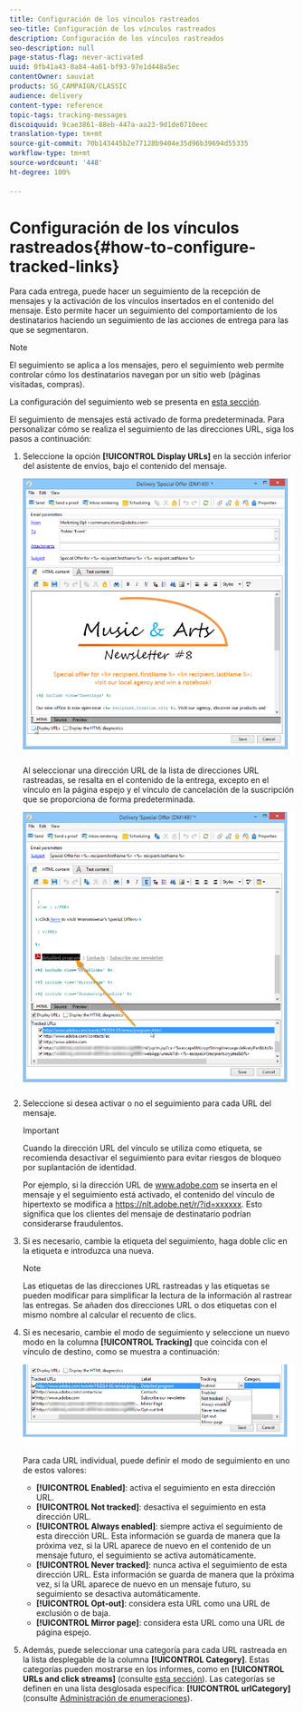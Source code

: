 ```yaml
---
title: Configuración de los vínculos rastreados
seo-title: Configuración de los vínculos rastreados
description: Configuración de los vínculos rastreados
seo-description: null
page-status-flag: never-activated
uuid: 0fb41a43-8a84-4a61-bf93-97e1d448a5ec
contentOwner: sauviat
products: SG_CAMPAIGN/CLASSIC
audience: delivery
content-type: reference
topic-tags: tracking-messages
discoiquuid: 9cae3861-88eb-447a-aa23-9d1de0710eec
translation-type: tm+mt
source-git-commit: 70b143445b2e77128b9404e35d96b39694d55335
workflow-type: tm+mt
source-wordcount: '448'
ht-degree: 100%

---
```



# Configuración de los vínculos rastreados{#how-to-configure-tracked-links}

Para cada entrega, puede hacer un seguimiento de la recepción de mensajes y la activación de los vínculos insertados en el contenido del mensaje. Esto permite hacer un seguimiento del comportamiento de los destinatarios haciendo un seguimiento de las acciones de entrega para las que se segmentaron.

>[!NOTE]
>
>El seguimiento se aplica a los mensajes, pero el seguimiento web permite controlar cómo los destinatarios navegan por un sitio web (páginas visitadas, compras).
>
>La configuración del seguimiento web se presenta en [esta sección](../../configuration/using/about-web-tracking.md).

El seguimiento de mensajes está activado de forma predeterminada. Para personalizar cómo se realiza el seguimiento de las direcciones URL, siga los pasos a continuación:

1. Seleccione la opción **[!UICONTROL Display URLs]** en la sección inferior del asistente de envíos, bajo el contenido del mensaje.

   ![](assets/s_ncs_user_email_del_display_urls.png)

   Al seleccionar una dirección URL de la lista de direcciones URL rastreadas, se resalta en el contenido de la entrega, excepto en el vínculo en la página espejo y el vínculo de cancelación de la suscripción que se proporciona de forma predeterminada.

   ![](assets/s_ncs_user_email_del_show_urls.png)

1. Seleccione si desea activar o no el seguimiento para cada URL del mensaje.

   >[!IMPORTANT]
   >
   >Cuando la dirección URL del vínculo se utiliza como etiqueta, se recomienda desactivar el seguimiento para evitar riesgos de bloqueo por suplantación de identidad.
   >
   >Por ejemplo, si la dirección URL de www.adobe.com se inserta en el mensaje y el seguimiento está activado, el contenido del vínculo de hipertexto se modifica a https://nlt.adobe.net/r/?id=xxxxxx. Esto significa que los clientes del mensaje de destinatario podrían considerarse fraudulentos.

1. Si es necesario, cambie la etiqueta del seguimiento, haga doble clic en la etiqueta e introduzca una nueva.

   >[!NOTE]
   >
   >Las etiquetas de las direcciones URL rastreadas y las etiquetas se pueden modificar para simplificar la lectura de la información al rastrear las entregas. Se añaden dos direcciones URL o dos etiquetas con el mismo nombre al calcular el recuento de clics.

1. Si es necesario, cambie el modo de seguimiento y seleccione un nuevo modo en la columna **[!UICONTROL Tracking]** que coincida con el vínculo de destino, como se muestra a continuación:

   ![](assets/s_ncs_user_select_tracking_mode.png)

   Para cada URL individual, puede definir el modo de seguimiento en uno de estos valores:

   * **[!UICONTROL Enabled]**: activa el seguimiento en esta dirección URL.
   * **[!UICONTROL Not tracked]**: desactiva el seguimiento en esta dirección URL.
   * **[!UICONTROL Always enabled]**: siempre activa el seguimiento de esta dirección URL. Esta información se guarda de manera que la próxima vez, si la URL aparece de nuevo en el contenido de un mensaje futuro, el seguimiento se activa automáticamente.
   * **[!UICONTROL Never tracked]**: nunca activa el seguimiento de esta dirección URL. Esta información se guarda de manera que la próxima vez, si la URL aparece de nuevo en un mensaje futuro, su seguimiento se desactiva automáticamente.
   * **[!UICONTROL Opt-out]**: considera esta URL como una URL de exclusión o de baja.
   * **[!UICONTROL Mirror page]**: considera esta URL como una URL de página espejo.

1. Además, puede seleccionar una categoría para cada URL rastreada en la lista desplegable de la columna **[!UICONTROL Category]**. Estas categorías pueden mostrarse en los informes, como en **[!UICONTROL URLs and click streams]** (consulte [esta sección](../../reporting/using/reports-on-deliveries.md#urls-and-click-streams)). Las categorías se definen en una lista desglosada específica: **[!UICONTROL urlCategory]** (consulte [Administración de enumeraciones](../../platform/using/managing-enumerations.md)).
